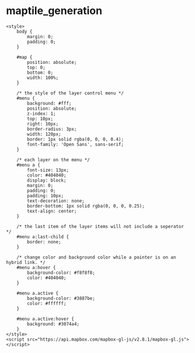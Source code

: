 # maptile_generation
<!DOCTYPE html>
<html>

<head>
    <title>Map Design</title>
    <meta charset="utf-8" />
    <meta name="viewport" content="width=device-width, initial-scale=1.0">
    <link href="https://api.mapbox.com/mapbox-gl-js/v2.8.1/mapbox-gl.css" rel="stylesheet">

    <style>
        body {
            margin: 0;
            padding: 0;
        }

        #map {
            position: absolute;
            top: 0;
            bottom: 0;
            width: 100%;
        }

        /* the style of the layer control menu */
        #menu {
            background: #fff;
            position: absolute;
            z-index: 1;
            top: 10px;
            right: 10px;
            border-radius: 3px;
            width: 120px;
            border: 1px solid rgba(0, 0, 0, 0.4);
            font-family: 'Open Sans', sans-serif;
        }

        /* each layer on the menu */
        #menu a {
            font-size: 13px;
            color: #404040;
            display: block;
            margin: 0;
            padding: 0;
            padding: 10px;
            text-decoration: none;
            border-bottom: 1px solid rgba(0, 0, 0, 0.25);
            text-align: center;
        }

        /* the last item of the layer items will not include a seperator */
        #menu a:last-child {
            border: none;
        }

        /* change color and background color while a pointer is on an hybrid link. */
        #menu a:hover {
            background-color: #f8f8f8;
            color: #404040;
        }

        #menu a.active {
            background-color: #3887be;
            color: #ffffff;
        }

        #menu a.active:hover {
            background: #3074a4;
        }
    </style>
    <script src="https://api.mapbox.com/mapbox-gl-js/v2.8.1/mapbox-gl.js"></script>
</head>

<body>
    <nav id="menu"></nav>
    <div id='map'></div>
    <script type="text/javascript">
        mapboxgl.accessToken =
            'pk.eyJ1IjoiamFrb2J6aGFvIiwiYSI6ImNpcms2YWsyMzAwMmtmbG5icTFxZ3ZkdncifQ.P9MBej1xacybKcDN_jehvw';
        let map = new mapboxgl.Map({
            container: 'map', // container ID
            style: 'mapbox://styles/mapbox/dark-v10',
            zoom: 12, // starting zoom
            center: [-122.2559435, 47.6002614] // starting center
        });

        map.on('load', () => { //simplifying the function statement: arrow with brackets to define a function

            map.addSource('uw-tiles', {
                'type': 'raster',
                'tiles': [
                    'assets/uw/{z}/{x}/{y}.png'
                ],
                'tileSize': 256,
                'attribution': 'Map tiles designed by Bo Zhao</a>'
            });

            map.addSource('lgbtq-tiles', {
                'type': 'raster',
                'tiles': [
                    'assets/lgbtq/{z}/{x}/{y}.png'
                ],
                'tileSize': 256,
                'attribution': 'Map tiles designed by Bo Zhao'
            });

            map.addLayer({
                'id': 'uw',
                'type': 'raster',
                'layout': {
                    'visibility': 'none'
                },
                'source': 'uw-tiles'
            });

            map.addLayer({
                'id': 'lgbtq',
                'type': 'raster',
                'layout': {
                    'visibility': 'none'
                },
                'source': 'lgbtq-tiles'
            });

        });


        // After the last frame rendered before the map enters an "idle" state.
        map.on('idle', () => {
            // If these two layers were not added to the map, abort
            if (!map.getLayer('uw') || !map.getLayer('lgbtq')) {
                return;
            }

            // Enumerate ids of the layers.
            const toggleableLayerIds = ['uw', 'lgbtq'];

            // Set up the corresponding toggle button for each layer.
            for (const id of toggleableLayerIds) {
                // Skip layers that already have a button set up.
                if (document.getElementById(id)) {
                    continue;
                }

                // Create a link.
                const link = document.createElement('a');
                link.id = id;
                link.href = '#';
                link.textContent = id;
                link.className = 'inactive';

                // Show or hide layer when the toggle is clicked.
                link.onclick = function (e) {
                    const clickedLayer = this.textContent;
                    // preventDefault() tells the user agent that if the event does not get explicitly handled, 
                    // its default action should not be taken as it normally would be.
                    e.preventDefault();
                    // The stopPropagation() method prevents further propagation of the current event in the capturing 
                    // and bubbling phases. It does not, however, prevent any default behaviors from occurring; 
                    // for instance, clicks on links are still processed. If you want to stop those behaviors, 
                    // see the preventDefault() method.
                    e.stopPropagation();

                    const visibility = map.getLayoutProperty(
                        clickedLayer,
                        'visibility'
                    );

                    // Toggle layer visibility by changing the layout object's visibility property.
                    // if it is currently visible, after the clicking, it will be turned off.
                    if (visibility === 'visible') {
                        map.setLayoutProperty(clickedLayer, 'visibility', 'none');
                        this.className = '';
                    } else { //otherise, it will be turned on.
                        this.className = 'active';
                        map.setLayoutProperty(
                            clickedLayer,
                            'visibility',
                            'visible'
                        );
                    }
                };

                // in the menu place holder, insert the layer links.
                const layers = document.getElementById('menu');
                layers.appendChild(link);
            }
        });
    </script>
</body>

</html>